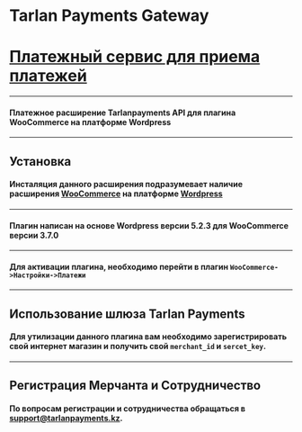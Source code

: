 **Tarlan Payments Gateway**
=====================
[Платежный сервис для приема платежей](https://tarlanpayments.kz)
=====================
---
#### Платежное расширение Tarlanpayments API для плагина WooCommerce на платформе Wordpress
---
Установка
-----------------------------------
#### Инсталяция данного расширения подразумевает наличие расширения **[WooCommerce](https://ru.wordpress.org/plugins/woocommerce/)** на платформе **[Wordpress](https://wordpress.org/download/)**
---
 #### Плагин написан на основе **Wordpress версии 5.2.3** для **WooCommerce версии 3.7.0**
 -----------------------------------
 #### Для активации плагина, необходимо перейти в плагин `WooCommerce->Настройки->Платежи`
 ---
 Использование шлюза Tarlan Payments
 -----------------------------------
 #### Для утилизации данного плагина вам необходимо зарегистрировать свой интернет магазин и получить свой `merchant_id` и `sercet_key`.
 ---
 Регистрация Мерчанта и Сотрудничество
 -----------------------------------
 #### По вопросам регистрации и сотрудничества обращаться в [support@tarlanpayments.kz](mailto:support@tarlanpayments.kz).
 
